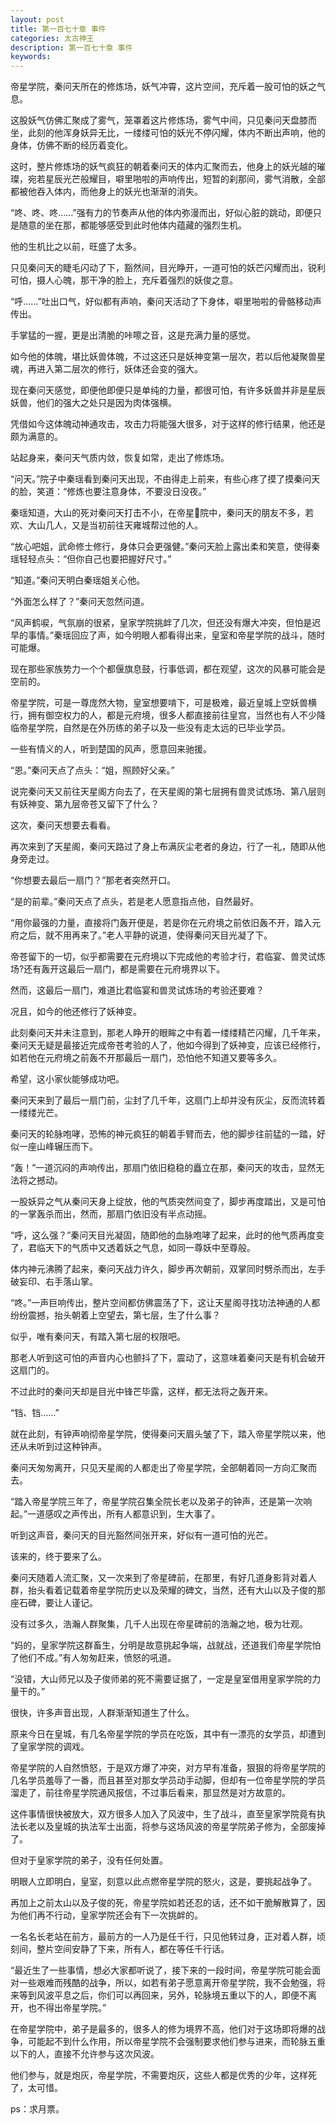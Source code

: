 ```yaml
---
layout: post
title: 第一百七十章 事件
categories: 太古神王
description: 第一百七十章 事件
keywords:
---
```


帝星学院，秦问天所在的修炼场，妖气冲霄，这片空间，充斥着一股可怕的妖之气息。

这股妖气仿佛汇聚成了雾气，笼罩着这片修炼场，雾气中间，只见秦问天盘膝而坐，此刻的他浑身妖异无比，一缕缕可怕的妖光不停闪耀，体内不断出声响，他的身体，仿佛不断的经历着变化。

这时，整片修炼场的妖气疯狂的朝着秦问天的体内汇聚而去，他身上的妖光越的璀璨，宛若星辰光芒般耀目，噼里啪啦的声响传出，短暂的刹那间，雾气消散，全部都被他吞入体内，而他身上的妖光也渐渐的消失。

“咚、咚、咚……”强有力的节奏声从他的体内弥漫而出，好似心脏的跳动，即便只是随意的坐在那，都能够感受到此时他体内蕴藏的强烈生机。

他的生机比之以前，旺盛了太多。

只见秦问天的睫毛闪动了下，豁然间，目光睁开，一道可怕的妖芒闪耀而出，锐利可怕，摄人心魄，那干净的脸上，充斥着强烈的妖俊之意。

“呼……”吐出口气，好似都有声响，秦问天活动了下身体，噼里啪啦的骨骼移动声传出。

手掌猛的一握，更是出清脆的咔嚓之音，这是充满力量的感觉。

如今他的体魄，堪比妖兽体魄，不过这还只是妖神变第一层次，若以后他凝聚兽星魂，再进入第二层次的修行，妖体还会变的强大。

现在秦问天感觉，即便他即便只是单纯的力量，都很可怕，有许多妖兽并非是星辰妖兽，他们的强大之处只是因为肉体强横。

凭借如今这体魄动神通攻击，攻击力将能强大很多，对于这样的修行结果，他还是颇为满意的。

站起身来，秦问天气质内敛，恢复如常，走出了修炼场。

“问天。”院子中秦瑶看到秦问天出现，不由得走上前来，有些心疼了摸了摸秦问天的脸，笑道：“修炼也要注意身体，不要没日没夜。”

秦瑶知道，大山的死对秦问天打击不小，在帝星院中，秦问天的朋友不多，若欢、大山几人，又是当初前往天雍城帮过他的人。

“放心吧姐，武命修士修行，身体只会更强健。”秦问天脸上露出柔和笑意，使得秦瑶轻轻点头：“但你自己也要把握好尺寸。”

“知道。”秦问天明白秦瑶姐关心他。

“外面怎么样了？”秦问天忽然问道。

“风声鹤唳，气氛崩的很紧，皇家学院挑衅了几次，但还没有爆大冲突，但怕是迟早的事情。”秦瑶回应了声，如今明眼人都看得出来，皇室和帝星学院的战斗，随时可能爆。

现在那些家族势力一个个都偃旗息鼓，行事低调，都在观望，这次的风暴可能会是空前的。

帝星学院，可是一尊庞然大物，皇室想要啃下，可是极难，最近皇城上空妖兽横行，拥有御空权力的人，都是元府境，很多人都直接前往皇宫，当然也有人不少降临帝星学院，自然是在外历练的弟子以及一些没有走太远的已毕业学员。

一些有情义的人，听到楚国的风声，愿意回来驰援。

“恩。”秦问天点了点头：“姐，照顾好父亲。”

说完秦问天又前往天星阁方向去了，在天星阁的第七层拥有兽灵试炼场、第八层则有妖神变、第九层帝苍又留下了什么？

这次，秦问天想要去看看。

再次来到了天星阁，秦问天路过了身上布满灰尘老者的身边，行了一礼，随即从他身旁走过。

“你想要去最后一扇门？”那老者突然开口。

“是的前辈。”秦问天点了点头，若是老人愿意指点他，自然最好。

“用你最强的力量，直接将门轰开便是，若是你在元府境之前依旧轰不开，踏入元府之后，就不用再来了。”老人平静的说道，使得秦问天目光凝了下。

帝苍留下的一切，似乎都需要在元府境以下完成他的考验才行，君临宴、兽灵试炼场?还有轰开这最后一扇门，都是需要在元府境界以下。

然而，这最后一扇门，难道比君临宴和兽灵试炼场的考验还要难？

况且，如今的他还修行了妖神变。

此刻秦问天并未注意到，那老人睁开的眼眸之中有着一缕缕精芒闪耀，几千年来，秦问天无疑是最接近完成帝苍考验的人了，他如今得到了妖神变，应该已经修行，如若他在元府境之前轰不开那最后一扇门，恐怕他不知道又要等多久。

希望，这小家伙能够成功吧。

秦问天来到了最后一扇门前，尘封了几千年，这扇门上却并没有灰尘，反而流转着一缕缕光芒。

秦问天的轮脉咆哮，恐怖的神元疯狂的朝着手臂而去，他的脚步往前猛的一踏，好似一座山峰辗压而下。

“轰！”一道沉闷的声响传出，那扇门依旧稳稳的矗立在那，秦问天的攻击，显然无法将之撼动。

一股妖异之气从秦问天身上绽放，他的气质突然间变了，脚步再度踏出，又是可怕的一掌轰杀而出，然而，那扇门依旧没有半点动摇。

“呼，这么强？”秦问天目光凝固，随即他的血脉咆哮了起来，此时的他气质再度变了，君临天下的气质中又透着妖之气息，如同一尊妖中至尊般。

体内神元沸腾了起来，秦问天战力许久，脚步再次朝前，双掌同时劈杀而出，左手破妄印、右手落山掌。

“咚。”一声巨响传出，整片空间都仿佛震荡了下，这让天星阁寻找功法神通的人都纷纷震撼，抬头朝着上空望去，第七层，生了什么事？

似乎，唯有秦问天，有踏入第七层的权限吧。

那老人听到这可怕的声音内心也颤抖了下，震动了，这意味着秦问天是有机会破开这扇门的。

不过此时的秦问天却是目光中锋芒毕露，这样，都无法将之轰开来。

“铛、铛……”

就在此刻，有钟声响彻帝星学院，使得秦问天眉头皱了下，踏入帝星学院以来，他还从未听到过这种钟声。

秦问天匆匆离开，只见天星阁的人都走出了帝星学院，全部朝着同一方向汇聚而去。

“踏入帝星学院三年了，帝星学院召集全院长老以及弟子的钟声，还是第一次响起。”一道感叹之声传出，所有人都意识到，生大事了。

听到这声音，秦问天的目光豁然间张开来，好似有一道可怕的光芒。

该来的，终于要来了么。

秦问天随着人流汇聚，又一次来到了帝星碑前，在那里，有好几道身影背对着人群，抬头看着记载着帝星学院历史以及荣耀的碑文，当然，还有大山以及子俊的那座石碑，要让人谨记。

没有过多久，浩瀚人群聚集，几千人出现在帝星碑前的浩瀚之地，极为壮观。

“妈的，皇家学院这群畜生，分明是故意挑起争端，战就战，还道我们帝星学院怕了他们不成。”有人匆匆赶来，愤怒的吼道。

“没错，大山师兄以及子俊师弟的死不需要证据了，一定是皇室借用皇家学院的力量干的。”

很快，许多声音出现，人群渐渐知道生了什么。

原来今日在皇城，有几名帝星学院的学员在吃饭，其中有一漂亮的女学员，却遭到了皇家学院的调戏。

帝星学院的人自然愤怒，于是双方爆了冲突，对方早有准备，狠狠的将帝星学院的几名学员羞辱了一番，而且甚至对那女学员动手动脚，但却有一位帝星学院的学员溜走了，前往帝星学院通风报信，不过事后看来，那显然是对方故意的。

这件事情很快被放大，双方很多人加入了风波中，生了战斗，直至皇家学院竟有执法长老以及皇城的执法军士出面，将参与这场风波的帝星学院弟子修为，全部废掉了。

但对于皇家学院的弟子，没有任何处置。

明眼人立即明白，皇室，刻意以此点燃帝星学院的怒火，这是，要挑起战争了。

再加上之前太山以及子俊的死，帝星学院如若还忍的话，还不如干脆解散算了，因为他们再不行动，皇家学院还会有下一次挑衅的。

一名名长老站在前方，最前方的一人乃是任千行，只见他转过身，正对着人群，顷刻间，整片空间安静了下来，所有人，都在等任千行话。

“最近生了一些事情，想必大家都听说了，接下来的一段时间，帝星学院可能会面对一些艰难而残酷的战争，所以，如若有弟子愿意离开帝星学院，我不会勉强，将来等到风波平息之后，你们可以再回来，另外，轮脉境五重以下的人，即便不离开，也不得出帝星学院。”

在帝星学院中，弟子是最多的，很多人的修为境界不高，他们对于这场即将爆的战争，可能起不到什么作用，所以帝星学院不会强制要求他们参与进来，而轮脉五重以下的人，直接不允许参与这次风波。

他们参与，就是炮灰，帝星学院，不需要炮灰，这些人都是优秀的少年，这样死了，太可惜。

ps：求月票。
